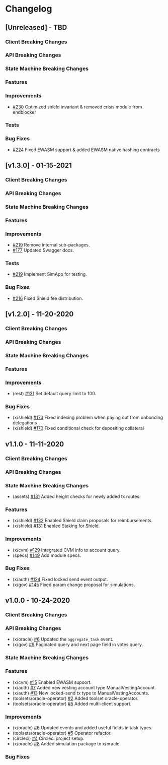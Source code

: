 <!--
Guiding Principles:

Changelogs are for humans, not machines.
There should be an entry for every single version.
The same types of changes should be grouped.
Versions and sections should be linkable.
The latest version comes first.
The release date of each version is displayed.
Mention whether you follow Semantic Versioning.

Usage:

Change log entries are to be added to the Unreleased section under the
appropriate stanza (see below). Each entry should ideally include a tag and
the Github issue reference in the following format:

* (<tag>) \#<issue-number> message

The issue numbers will later be link-ified during the release process so you do
not have to worry about including a link manually, but you can if you wish.

Types of changes (Stanzas):

"Features" for new features.
"Improvements" for changes in existing functionality.
"Deprecated" for soon-to-be removed features.
"Bug Fixes" for any bug fixes.
"Client Breaking" for breaking CLI commands and REST routes used by end-users.
"API Breaking" for breaking exported APIs used by developers building on SDK.
"State Machine Breaking" for any changes that result in a different AppState given same genesisState and txList.

Ref: https://keepachangelog.com/en/1.0.0/
-->

# Changelog

## [Unreleased] - TBD

### Client Breaking Changes
### API Breaking Changes
### State Machine Breaking Changes
### Features
### Improvements
* [\#230](https://github.com/certikfoundation/shentu/pull/230) Optimized shield invariant & removed crisis module from endblocker
### Tests
### Bug Fixes
* [\#224](https://github.com/certikfoundation/shentu/pull/224) Fixed EWASM support & added EWASM native hashing contracts

## [v1.3.0] - 01-15-2021

### Client Breaking Changes
### API Breaking Changes
### State Machine Breaking Changes
### Features
### Improvements
* [\#219](https://github.com/certikfoundation/shentu/pull/219) Remove internal sub-packages.
* [\#177](https://github.com/certikfoundation/shentu/pull/177) Updated Swagger docs.
### Tests
* [\#219](https://github.com/certikfoundation/shentu/pull/180) Implement SimApp for testing.
### Bug Fixes
* [\#216](https://github.com/certikfoundation/shentu/pull/216) Fixed Shield fee distribution.

## [v1.2.0] - 11-20-2020

### Client Breaking Changes
### API Breaking Changes
### State Machine Breaking Changes
### Features
### Improvements
* (rest) [\#131](https://github.com/certikfoundation/shentu/pull/171) Set default query limit to 100.

### Bug Fixes
* (x/shield) [\#173](https://github.com/certikfoundation/shentu/pull/173) Fixed indexing problem when paying out from unbonding delegations
* (x/shield) [\#170](https://github.com/certikfoundation/shentu/pull/170) Fixed conditional check for depositing collateral


## v1.1.0 - 11-11-2020

### Client Breaking Changes
### API Breaking Changes
### State Machine Breaking Changes
* (assets) [\#131](https://github.com/certikfoundation/shentu/pull/131) Added height checks for newly added tx routes.

### Features
* (x/shield) [\#132](https://github.com/certikfoundation/shentu/pull/132) Enabled Shield claim proposals for reimbursements.
* (x/shield) [\#131](https://github.com/certikfoundation/shentu/pull/131) Enabled Staking for Shield.

### Improvements
* (x/cvm) [\#129](https://github.com/certikfoundation/shentu/pull/129) Integrated CVM info to account query.
* (specs) [\#149](https://github.com/certikfoundation/shentu/pull/149) Add module specs.

### Bug Fixes
* (x/auth) [\#124](https://github.com/certikfoundation/shentu/pull/124) Fixed locked send event output.
* (x/gov) [\#145](https://github.com/certikfoundation/shentu/pull/145) Fixed param change proposal for simulations.

## v1.0.0 - 10-24-2020

### Client Breaking Changes

### API Breaking Changes
* (x/oracle) [\#6](https://github.com/certikfoundation/shentu/pull/6) Updated the `aggregate_task` event.
* (x/gov) [\#9](https://github.com/certikfoundation/shentu/pull/9) Paginated query and next page field in votes query. 

### State Machine Breaking Changes

### Features
* (x/cvm) [\#15](https://github.com/certikfoundation/shentu/pull/15) Enabled EWASM supoort.
* (x/auth) [\#7](https://github.com/certikfoundation/shentu/pull/7) Added new vesting account type ManualVestingAccount.
* (x/auth) [\#13](https://github.com/certikfoundation/shentu/pull/13) New locked-send tx type to ManualVestingAccounts.
* (toolsets/oracle-operator) [\#2](https://github.com/certikfoundation/shentu/pull/2) Added toolset oracle-operator.
* (toolsets/oracle-operator) [\#5](https://github.com/certikfoundation/shentu/pull/5) Added multi-client support.

### Improvements
* (x/oracle) [\#6](https://github.com/certikfoundation/shentu/pull/6) Updated events and added useful fields in task types.
* (toolsets/oracle-operator) [\#5](https://github.com/certikfoundation/shentu/pull/5) Operator refactor.
* (circleci) [\#4](https://github.com/certikfoundation/shentu/pull/4) Circleci project setup.
* (x/oracle) [\#8](https://github.com/certikfoundation/shentu/pull/8) Added simulation package to x/oracle.

### Bug Fixes
